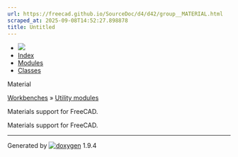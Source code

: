 ```yaml
---
url: https://freecad.github.io/SourceDoc/d4/d42/group__MATERIAL.html
scraped_at: 2025-09-08T14:52:27.898878
title: Untitled
---
```


  * [ ![](https://www.freecad.org/svg/logo-freecad.svg) ](https://freecadweb.org "FreeCAD")
  * [Index](../../index.html "Index")
  * [Modules](../../modules.html "Modules list")
  * [Classes](../../annotated.html "Annotated list")

Material

[Workbenches](../../d2/df2/group__WORKBENCHES.html) » [Utility
modules](../../da/d56/group__UTILITIES.html)

Materials support for FreeCAD.

Materials support for FreeCAD.

* * *

Generated by
[![doxygen](../../doxygen.svg)](https://www.doxygen.org/index.html) 1.9.4

